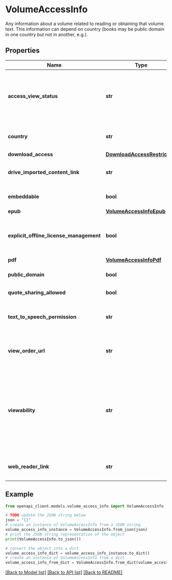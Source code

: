 # VolumeAccessInfo

Any information about a volume related to reading or obtaining that volume text. This information can depend on country (books may be public domain in one country but not in another, e.g.).

## Properties

Name | Type | Description | Notes
------------ | ------------- | ------------- | -------------
**access_view_status** | **str** | Combines the access and viewability of this volume into a single status field for this user. Values can be FULL_PURCHASED, FULL_PUBLIC_DOMAIN, SAMPLE or NONE. (In LITE projection.) | [optional] 
**country** | **str** | The two-letter ISO_3166-1 country code for which this access information is valid. (In LITE projection.) | [optional] 
**download_access** | [**DownloadAccessRestriction**](DownloadAccessRestriction.md) |  | [optional] 
**drive_imported_content_link** | **str** | URL to the Google Drive viewer if this volume is uploaded by the user by selecting the file from Google Drive. | [optional] 
**embeddable** | **bool** | Whether this volume can be embedded in a viewport using the Embedded Viewer API. | [optional] 
**epub** | [**VolumeAccessInfoEpub**](VolumeAccessInfoEpub.md) |  | [optional] 
**explicit_offline_license_management** | **bool** | Whether this volume requires that the client explicitly request offline download license rather than have it done automatically when loading the content, if the client supports it. | [optional] 
**pdf** | [**VolumeAccessInfoPdf**](VolumeAccessInfoPdf.md) |  | [optional] 
**public_domain** | **bool** | Whether or not this book is public domain in the country listed above. | [optional] 
**quote_sharing_allowed** | **bool** | Whether quote sharing is allowed for this volume. | [optional] 
**text_to_speech_permission** | **str** | Whether text-to-speech is permitted for this volume. Values can be ALLOWED, ALLOWED_FOR_ACCESSIBILITY, or NOT_ALLOWED. | [optional] 
**view_order_url** | **str** | For ordered but not yet processed orders, we give a URL that can be used to go to the appropriate Google Wallet page. | [optional] 
**viewability** | **str** | The read access of a volume. Possible values are PARTIAL, ALL_PAGES, NO_PAGES or UNKNOWN. This value depends on the country listed above. A value of PARTIAL means that the publisher has allowed some portion of the volume to be viewed publicly, without purchase. This can apply to eBooks as well as non-eBooks. Public domain books will always have a value of ALL_PAGES. | [optional] 
**web_reader_link** | **str** | URL to read this volume on the Google Books site. Link will not allow users to read non-viewable volumes. | [optional] 

## Example

```python
from openapi_client.models.volume_access_info import VolumeAccessInfo

# TODO update the JSON string below
json = "{}"
# create an instance of VolumeAccessInfo from a JSON string
volume_access_info_instance = VolumeAccessInfo.from_json(json)
# print the JSON string representation of the object
print(VolumeAccessInfo.to_json())

# convert the object into a dict
volume_access_info_dict = volume_access_info_instance.to_dict()
# create an instance of VolumeAccessInfo from a dict
volume_access_info_from_dict = VolumeAccessInfo.from_dict(volume_access_info_dict)
```
[[Back to Model list]](../README.md#documentation-for-models) [[Back to API list]](../README.md#documentation-for-api-endpoints) [[Back to README]](../README.md)


